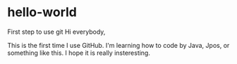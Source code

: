 # hello-world
First step to use git
Hi everybody,

This is the first time I use GitHub. I'm learning how to code by Java, Jpos, or something like this. I hope it is really insteresting. 
